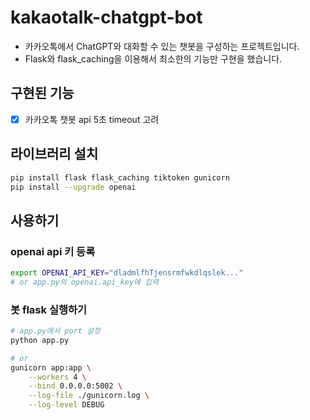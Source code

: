 # kakaotalk-chatgpt-bot

- 카카오톡에서 ChatGPT와 대화할 수 있는 챗봇을 구성하는 프로젝트입니다.
- Flask와 flask_caching을 이용해서 최소한의 기능만 구현을 했습니다.


## 구현된 기능

- [x] 카카오톡 챗봇 api 5초 timeout 고려

## 라이브러리 설치

```bash
pip install flask flask_caching tiktoken gunicorn
pip install --upgrade openai
```

## 사용하기

### openai api 키 등록

```bash
export OPENAI_API_KEY="dladmlfhTjensrmfwkdlqslek..."
# or app.py의 openai.api_key에 입력
```

### 봇 flask 실행하기

```bash
# app.py에서 port 설정
python app.py

# or
gunicorn app:app \
    --workers 4 \
    --bind 0.0.0.0:5002 \
    --log-file ./gunicorn.log \
    --log-level DEBUG
```
